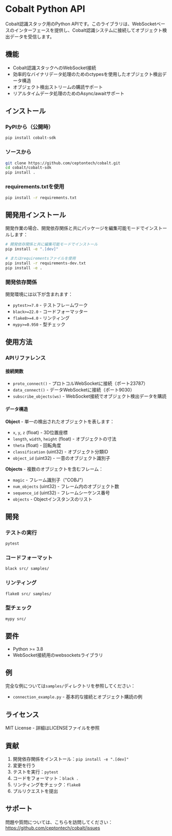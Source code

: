 # Cobalt Python API

Cobalt認識スタック用のPython APIです。このライブラリは、WebSocketベースのインターフェースを提供し、Cobalt認識システムに接続してオブジェクト検出データを受信します。

## 機能

- Cobalt認識スタックへのWebSocket接続
- 効率的なバイナリデータ処理のためのctypesを使用したオブジェクト検出データ構造
- オブジェクト検出ストリームの購読サポート
- リアルタイムデータ処理のためのAsync/awaitサポート

## インストール

### PyPIから（公開時）

```bash
pip install cobalt-sdk
```

### ソースから

```bash
git clone https://github.com/ceptontech/cobalt.git
cd cobalt/cobalt-sdk
pip install .
```

### requirements.txtを使用

```bash
pip install -r requirements.txt
```

## 開発用インストール

開発作業の場合、開発依存関係と共にパッケージを編集可能モードでインストールします：

```bash
# 開発依存関係と共に編集可能モードでインストール
pip install -e ".[dev]"

# またはrequirementsファイルを使用
pip install -r requirements-dev.txt
pip install -e .
```

### 開発依存関係

開発環境には以下が含まれます：
- `pytest>=7.0` - テストフレームワーク
- `black>=22.0` - コードフォーマッター
- `flake8>=4.0` - リンティング
- `mypy>=0.950` - 型チェック

## 使用方法

### APIリファレンス

#### 接続関数

- `proto_connect()` - プロトコルWebSocketに接続（ポート23787）
- `data_connect()` - データWebSocketに接続（ポート9030）
- `subscribe_objects(ws)` - WebSocket接続でオブジェクト検出データを購読

#### データ構造

**Object** - 単一の検出されたオブジェクトを表します：
- `x`, `y`, `z` (float) - 3D位置座標
- `length`, `width`, `height` (float) - オブジェクトの寸法
- `theta` (float) - 回転角度
- `classification` (uint32) - オブジェクト分類ID
- `object_id` (uint32) - 一意のオブジェクト識別子

**Objects** - 複数のオブジェクトを含むフレーム：
- `magic` - フレーム識別子（"COBJ"）
- `num_objects` (uint32) - フレーム内のオブジェクト数
- `sequence_id` (uint32) - フレームシーケンス番号
- `objects` - Objectインスタンスのリスト

## 開発

### テストの実行

```bash
pytest
```

### コードフォーマット

```bash
black src/ samples/
```

### リンティング

```bash
flake8 src/ samples/
```

### 型チェック

```bash
mypy src/
```

## 要件

- Python >= 3.8
- WebSocket接続用のwebsocketsライブラリ

## 例

完全な例については`samples/`ディレクトリを参照してください：
- `connection_example.py` - 基本的な接続とオブジェクト購読の例

## ライセンス

MIT License - 詳細はLICENSEファイルを参照

## 貢献

1. 開発依存関係をインストール：`pip install -e ".[dev]"`
2. 変更を行う
3. テストを実行：`pytest`
4. コードをフォーマット：`black .`
5. リンティングをチェック：`flake8`
6. プルリクエストを提出

## サポート

問題や質問については、こちらを訪問してください：https://github.com/ceptontech/cobalt/issues
